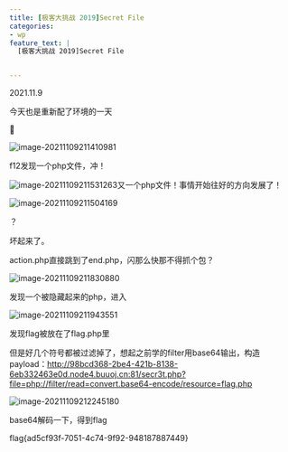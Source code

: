 ```yaml
---
title: [极客大挑战 2019]Secret File
categories:
- wp
feature_text: |
  [极客大挑战 2019]Secret File


---
```




2021.11.9

今天也是重新配了环境的一天



<!-- more -->



🍊

![image-20211109211410981](C:\Users\PHY\AppData\Roaming\Typora\typora-user-images\image-20211109211410981.png)

f12发现一个php文件，冲！

![image-20211109211531263](C:\Users\PHY\AppData\Roaming\Typora\typora-user-images\image-20211109211531263.png)又一个php文件！事情开始往好的方向发展了！

![image-20211109211504169](C:\Users\PHY\AppData\Roaming\Typora\typora-user-images\image-20211109211504169.png)

？

坏起来了。

action.php直接跳到了end.php，闪那么快那不得抓个包？

![image-20211109211830880](C:\Users\PHY\AppData\Roaming\Typora\typora-user-images\image-20211109211830880.png)

发现一个被隐藏起来的php，进入

![image-20211109211943551](C:\Users\PHY\AppData\Roaming\Typora\typora-user-images\image-20211109211943551.png)

发现flag被放在了flag.php里

但是好几个符号都被过滤掉了，想起之前学的filter用base64输出，构造payload：http://98bcd368-2be4-421b-8138-6eb332463e0d.node4.buuoj.cn:81/secr3t.php?file=php://filter/read=convert.base64-encode/resource=flag.php

![image-20211109212245180](C:\Users\PHY\AppData\Roaming\Typora\typora-user-images\image-20211109212245180.png)

base64解码一下，得到flag

flag{ad5cf93f-7051-4c74-9f92-948187887449}
